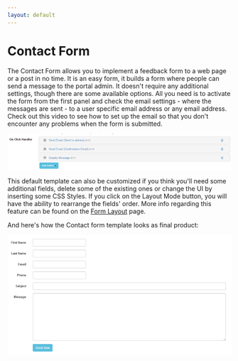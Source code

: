 ```yaml
---
layout: default
---
```


# Contact Form

The Contact Form allows you to implement a feedback form to a web page or a post in no time. It is an easy form, it builds a form where people can send a message to the portal admin. It doesn't require any additional settings, though there are some available options. All you need is to activate the form from the first panel and check the email settings - where the messages are sent - to a user specific email address or any email address. Check out this video to see how to set up the email so that you don't encounter any problems when the form is submitted.

![click](/action-form/templates/assets/click.png "click")

This default template can also be customized if you think you'll need some additional fields, delete some of the existing ones or change the UI by inserting some CSS Styles. If you click on the Layout Mode button, you will have the ability to rearrange the fields' order. More info regarding this feature can be found on the <a href="http://action-form.dnnsharp.com/form-layout">Form Layout</a> page.

And here's how the Contact form template looks as final product:

![contact](/action-form/templates/assets/contact.png "contact")